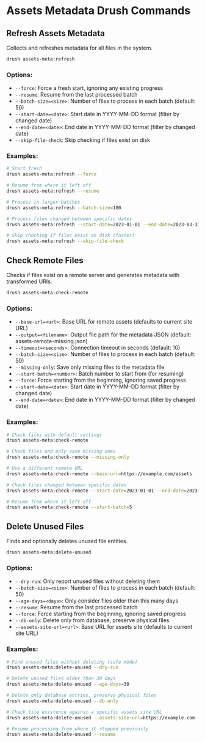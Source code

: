# Assets Metadata Drush Commands

## Refresh Assets Metadata
Collects and refreshes metadata for all files in the system.

```bash
drush assets-meta:refresh
```

### Options:
- `--force`: Force a fresh start, ignoring any existing progress
- `--resume`: Resume from the last processed batch
- `--batch-size=<size>`: Number of files to process in each batch (default: 50)
- `--start-date=<date>`: Start date in YYYY-MM-DD format (filter by changed date)
- `--end-date=<date>`: End date in YYYY-MM-DD format (filter by changed date)
- `--skip-file-check`: Skip checking if files exist on disk

### Examples:
```bash
# Start fresh
drush assets-meta:refresh --force

# Resume from where it left off
drush assets-meta:refresh --resume

# Process in larger batches
drush assets-meta:refresh --batch-size=100

# Process files changed between specific dates
drush assets-meta:refresh --start-date=2023-01-01 --end-date=2023-03-31

# Skip checking if files exist on disk (faster)
drush assets-meta:refresh --skip-file-check
```

## Check Remote Files
Checks if files exist on a remote server and generates metadata with transformed URIs.

```bash
drush assets-meta:check-remote
```

### Options:
- `--base-url=<url>`: Base URL for remote assets (defaults to current site URL)
- `--output=<filename>`: Output file path for the metadata JSON (default: assets-remote-missing.json)
- `--timeout=<seconds>`: Connection timeout in seconds (default: 10)
- `--batch-size=<size>`: Number of files to process in each batch (default: 50)
- `--missing-only`: Save only missing files to the metadata file
- `--start-batch=<number>`: Batch number to start from (for resuming)
- `--force`: Force starting from the beginning, ignoring saved progress
- `--start-date=<date>`: Start date in YYYY-MM-DD format (filter by changed date)
- `--end-date=<date>`: End date in YYYY-MM-DD format (filter by changed date)

### Examples:
```bash
# Check files with default settings
drush assets-meta:check-remote

# Check files and only save missing ones
drush assets-meta:check-remote --missing-only

# Use a different remote URL
drush assets-meta:check-remote --base-url=https://example.com/assets

# Check files changed between specific dates
drush assets-meta:check-remote --start-date=2023-01-01 --end-date=2023-12-31

# Resume from where it left off
drush assets-meta:check-remote --start-batch=5
```

## Delete Unused Files
Finds and optionally deletes unused file entities.

```bash
drush assets-meta:delete-unused
```

### Options:
- `--dry-run`: Only report unused files without deleting them
- `--batch-size=<size>`: Number of files to process in each batch (default: 50)
- `--age-days=<days>`: Only consider files older than this many days
- `--resume`: Resume from the last processed batch
- `--force`: Force starting from the beginning, ignoring saved progress
- `--db-only`: Delete only from database, preserve physical files
- `--assets-site-url=<url>`: Base URL for assets site (defaults to current site URL)

### Examples:
```bash
# Find unused files without deleting (safe mode)
drush assets-meta:delete-unused --dry-run

# Delete unused files older than 30 days
drush assets-meta:delete-unused --age-days=30

# Delete only database entries, preserve physical files
drush assets-meta:delete-unused --db-only

# Check file existence against a specific assets site URL
drush assets-meta:delete-unused --assets-site-url=https://example.com

# Resume processing from where it stopped previously
drush assets-meta:delete-unused --resume
```
